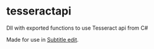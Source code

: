 # tesseractapi
Dll with exported functions to use Tesseract api from C#

Made for use in [Subtitle edit](https://github.com/SubtitleEdit/subtitleedit/pull/8853).

